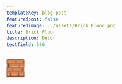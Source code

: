 ```yaml
---
templateKey: blog-post
featuredpost: false
featuredimage: ../assets/Brick_Floor.png
title: Brick Floor
description: Decor
testfield: 586
---
```

![Brick Floor](../assets/Brick_Floor.png)